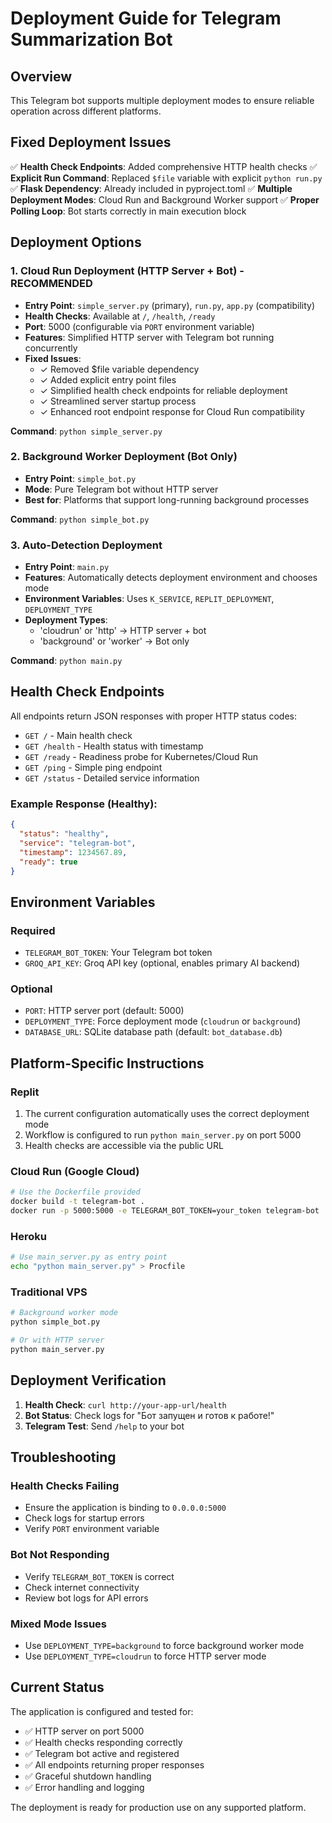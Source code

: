 # Deployment Guide for Telegram Summarization Bot

## Overview

This Telegram bot supports multiple deployment modes to ensure reliable operation across different platforms.

## Fixed Deployment Issues

✅ **Health Check Endpoints**: Added comprehensive HTTP health checks
✅ **Explicit Run Command**: Replaced `$file` variable with explicit `python run.py`
✅ **Flask Dependency**: Already included in pyproject.toml
✅ **Multiple Deployment Modes**: Cloud Run and Background Worker support
✅ **Proper Polling Loop**: Bot starts correctly in main execution block

## Deployment Options

### 1. Cloud Run Deployment (HTTP Server + Bot) - RECOMMENDED
- **Entry Point**: `simple_server.py` (primary), `run.py`, `app.py` (compatibility)
- **Health Checks**: Available at `/`, `/health`, `/ready`
- **Port**: 5000 (configurable via `PORT` environment variable)
- **Features**: Simplified HTTP server with Telegram bot running concurrently
- **Fixed Issues**: 
  - ✓ Removed $file variable dependency
  - ✓ Added explicit entry point files
  - ✓ Simplified health check endpoints for reliable deployment
  - ✓ Streamlined server startup process
  - ✓ Enhanced root endpoint response for Cloud Run compatibility

**Command**: `python simple_server.py`

### 2. Background Worker Deployment (Bot Only)
- **Entry Point**: `simple_bot.py`
- **Mode**: Pure Telegram bot without HTTP server
- **Best for**: Platforms that support long-running background processes

**Command**: `python simple_bot.py`

### 3. Auto-Detection Deployment
- **Entry Point**: `main.py`
- **Features**: Automatically detects deployment environment and chooses mode
- **Environment Variables**: Uses `K_SERVICE`, `REPLIT_DEPLOYMENT`, `DEPLOYMENT_TYPE`
- **Deployment Types**: 
  - 'cloudrun' or 'http' → HTTP server + bot
  - 'background' or 'worker' → Bot only

**Command**: `python main.py`

## Health Check Endpoints

All endpoints return JSON responses with proper HTTP status codes:

- `GET /` - Main health check
- `GET /health` - Health status with timestamp
- `GET /ready` - Readiness probe for Kubernetes/Cloud Run
- `GET /ping` - Simple ping endpoint
- `GET /status` - Detailed service information

### Example Response (Healthy):
```json
{
  "status": "healthy",
  "service": "telegram-bot",
  "timestamp": 1234567.89,
  "ready": true
}
```

## Environment Variables

### Required
- `TELEGRAM_BOT_TOKEN`: Your Telegram bot token
- `GROQ_API_KEY`: Groq API key (optional, enables primary AI backend)

### Optional
- `PORT`: HTTP server port (default: 5000)
- `DEPLOYMENT_TYPE`: Force deployment mode (`cloudrun` or `background`)
- `DATABASE_URL`: SQLite database path (default: `bot_database.db`)

## Platform-Specific Instructions

### Replit
1. The current configuration automatically uses the correct deployment mode
2. Workflow is configured to run `python main_server.py` on port 5000
3. Health checks are accessible via the public URL

### Cloud Run (Google Cloud)
```bash
# Use the Dockerfile provided
docker build -t telegram-bot .
docker run -p 5000:5000 -e TELEGRAM_BOT_TOKEN=your_token telegram-bot
```

### Heroku
```bash
# Use main_server.py as entry point
echo "python main_server.py" > Procfile
```

### Traditional VPS
```bash
# Background worker mode
python simple_bot.py

# Or with HTTP server
python main_server.py
```

## Deployment Verification

1. **Health Check**: `curl http://your-app-url/health`
2. **Bot Status**: Check logs for "Бот запущен и готов к работе!"
3. **Telegram Test**: Send `/help` to your bot

## Troubleshooting

### Health Checks Failing
- Ensure the application is binding to `0.0.0.0:5000`
- Check logs for startup errors
- Verify `PORT` environment variable

### Bot Not Responding
- Verify `TELEGRAM_BOT_TOKEN` is correct
- Check internet connectivity
- Review bot logs for API errors

### Mixed Mode Issues
- Use `DEPLOYMENT_TYPE=background` to force background worker mode
- Use `DEPLOYMENT_TYPE=cloudrun` to force HTTP server mode

## Current Status

The application is configured and tested for:
- ✅ HTTP server on port 5000
- ✅ Health checks responding correctly
- ✅ Telegram bot active and registered
- ✅ All endpoints returning proper responses
- ✅ Graceful shutdown handling
- ✅ Error handling and logging

The deployment is ready for production use on any supported platform.